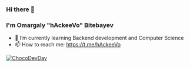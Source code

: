 ### Hi there 👋

### I'm Omargaly "hAckeeVo" Bitebayev

<!--
**hAckeeVo/hAckeeVo** is a ✨ _special_ ✨ repository because its `README.md` (this file) appears on your GitHub profile.-->
- 🌱 I’m currently learning Backend development and Computer Science
- 📫 How to reach me: https://t.me/hAckeeVo
<!--
- 👯 I’m looking to collaborate on ...
- 🤔 I’m looking for help with ...
- 💬 Ask me about ...

- 😄 Pronouns: ...
- ⚡ Fun fact: ...
-->
[![ChocoDevDay](http://rahmet.object.pscloud.io/static/upload/images/chocodevday/git-badge-3.png)](https://github.com/chocofamilyme)
